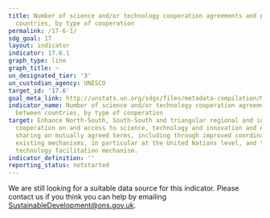 ```yaml
---
title: Number of science and/or technology cooperation agreements and programmes between
  countries, by type of cooperation
permalink: /17-6-1/
sdg_goal: 17
layout: indicator
indicator: 17.6.1
graph_type: line
graph_title: ~
un_designated_tier: '3'
un_custodian_agency: UNESCO
target_id: '17.6'
goal_meta_link: http://unstats.un.org/sdgs/files/metadata-compilation/Metadata-Goal-17.pdf
indicator_name: Number of science and/or technology cooperation agreements and programmes
  between countries, by type of cooperation
target: Enhance North-South, South-South and triangular regional and international
  cooperation on and access to science, technology and innovation and enhance knowledge
  sharing on mutually agreed terms, including through improved coordination among
  existing mechanisms, in particular at the United Nations level, and through a global
  technology facilitation mechanism.
indicator_definition: ''
reporting_status: notstarted
---
```


We are still looking for a suitable data source for this indicator. Please contact us if you think you can help by emailing <a href="mailto:SustainableDevelopment@ons.gov.uk">SustainableDevelopment@ons.gov.uk</a>.


